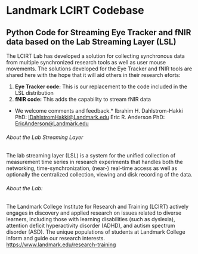 # Landmark LCIRT Codebase
## Python Code for Streaming Eye Tracker and fNIR data based on the Lab Streaming Layer (LSL) 

The LCIRT Lab has developed a solution for collecting synchronous data from multiple synchronized research tools as well as user mouse movements. The solutions developed for the Eye Tracker and fNIR tools are shared here with the hope that it will aid others in their research eforts:

  1. **Eye Tracker code:** This is our replacement to the code included in the LSL distribution
  2. **fNIR code:** This adds the capability to stream fNIR data

* We welcome comments and feedback.*
Ibrahim H. Dahlstrom-Hakki PhD: <IDahlstromHakki@Landmark.edu>
Eric R. Anderson PhD: <EricAnderson@Landmark.edu>

###### About the Lab Streaming Layer
The lab streaming layer (LSL) is a system for the unified collection of measurement time series in research experiments 
that handles both the networking, time-synchronization, (near-) real-time access as well as optionally the centralized collection, 
viewing and disk recording of the data.

###### About the Lab:
The Landmark College Institute for Research and Training (LCIRT) actively engages in discovery and applied research on 
issues related to diverse learners, including those with learning disabilities (such as dyslexia), attention deficit 
hyperactivity disorder (ADHD), and autism spectrum disorder (ASD). The unique populations of students at Landmark College 
inform and guide our research interests. https://www.landmark.edu/research-training
